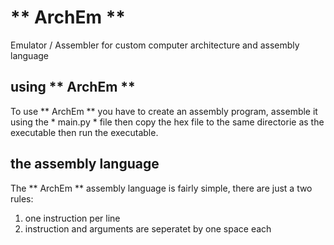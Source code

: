 # ** ArchEm **
 Emulator / Assembler for custom computer architecture and assembly language

## using ** ArchEm **
 To use ** ArchEm **  you have to create an assembly program, assemble it using the * main.py * file then copy the hex file to the same directorie as the executable then run the executable.

## the assembly language
 The ** ArchEm ** assembly language is fairly simple, there are just a two rules:
  1. one instruction per line
  2. instruction and arguments are seperatet by one space each